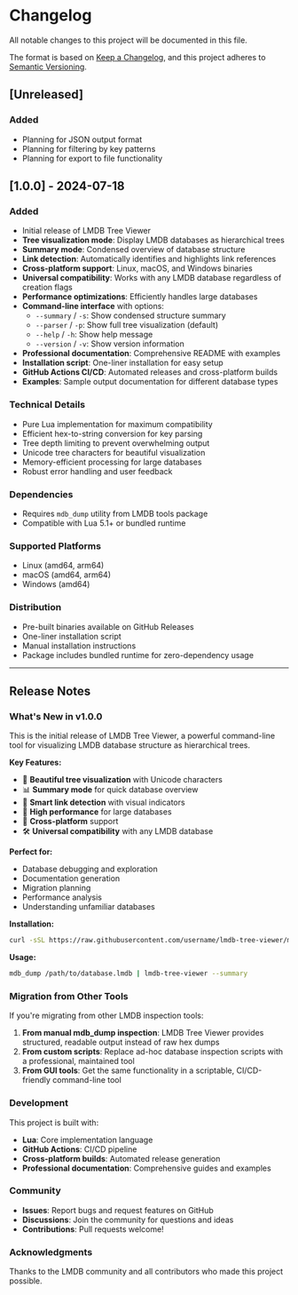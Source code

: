 # Changelog

All notable changes to this project will be documented in this file.

The format is based on [Keep a Changelog](https://keepachangelog.com/en/1.0.0/),
and this project adheres to [Semantic Versioning](https://semver.org/spec/v2.0.0.html).

## [Unreleased]

### Added
- Planning for JSON output format
- Planning for filtering by key patterns
- Planning for export to file functionality

## [1.0.0] - 2024-07-18

### Added
- Initial release of LMDB Tree Viewer
- **Tree visualization mode**: Display LMDB databases as hierarchical trees
- **Summary mode**: Condensed overview of database structure
- **Link detection**: Automatically identifies and highlights link references
- **Cross-platform support**: Linux, macOS, and Windows binaries
- **Universal compatibility**: Works with any LMDB database regardless of creation flags
- **Performance optimizations**: Efficiently handles large databases
- **Command-line interface** with options:
  - `--summary` / `-s`: Show condensed structure summary
  - `--parser` / `-p`: Show full tree visualization (default)
  - `--help` / `-h`: Show help message
  - `--version` / `-v`: Show version information
- **Professional documentation**: Comprehensive README with examples
- **Installation script**: One-liner installation for easy setup
- **GitHub Actions CI/CD**: Automated releases and cross-platform builds
- **Examples**: Sample output documentation for different database types

### Technical Details
- Pure Lua implementation for maximum compatibility
- Efficient hex-to-string conversion for key parsing
- Tree depth limiting to prevent overwhelming output
- Unicode tree characters for beautiful visualization
- Memory-efficient processing for large databases
- Robust error handling and user feedback

### Dependencies
- Requires `mdb_dump` utility from LMDB tools package
- Compatible with Lua 5.1+ or bundled runtime

### Supported Platforms
- Linux (amd64, arm64)
- macOS (amd64, arm64)
- Windows (amd64)

### Distribution
- Pre-built binaries available on GitHub Releases
- One-liner installation script
- Manual installation instructions
- Package includes bundled runtime for zero-dependency usage

---

## Release Notes

### What's New in v1.0.0

This is the initial release of LMDB Tree Viewer, a powerful command-line tool for visualizing LMDB database structure as hierarchical trees.

**Key Features:**
- 🌳 **Beautiful tree visualization** with Unicode characters
- 📊 **Summary mode** for quick database overview
- 🔗 **Smart link detection** with visual indicators
- 🚀 **High performance** for large databases
- 📱 **Cross-platform** support
- 🛠️ **Universal compatibility** with any LMDB database

**Perfect for:**
- Database debugging and exploration
- Documentation generation
- Migration planning
- Performance analysis
- Understanding unfamiliar databases

**Installation:**
```bash
curl -sSL https://raw.githubusercontent.com/username/lmdb-tree-viewer/main/install.sh | bash
```

**Usage:**
```bash
mdb_dump /path/to/database.lmdb | lmdb-tree-viewer --summary
```

### Migration from Other Tools

If you're migrating from other LMDB inspection tools:

1. **From manual mdb_dump inspection**: LMDB Tree Viewer provides structured, readable output instead of raw hex dumps
2. **From custom scripts**: Replace ad-hoc database inspection scripts with a professional, maintained tool
3. **From GUI tools**: Get the same functionality in a scriptable, CI/CD-friendly command-line tool

### Development

This project is built with:
- **Lua**: Core implementation language
- **GitHub Actions**: CI/CD pipeline
- **Cross-platform builds**: Automated release generation
- **Professional documentation**: Comprehensive guides and examples

### Community

- **Issues**: Report bugs and request features on GitHub
- **Discussions**: Join the community for questions and ideas
- **Contributions**: Pull requests welcome!

### Acknowledgments

Thanks to the LMDB community and all contributors who made this project possible.